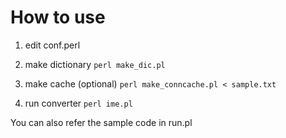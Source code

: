 How to use
======================

1. edit conf.perl

2. make dictionary
`perl make_dic.pl`

3. make cache (optional)
`perl make_conncache.pl < sample.txt`

4. run converter
`perl ime.pl`

You can also refer the sample code in run.pl
